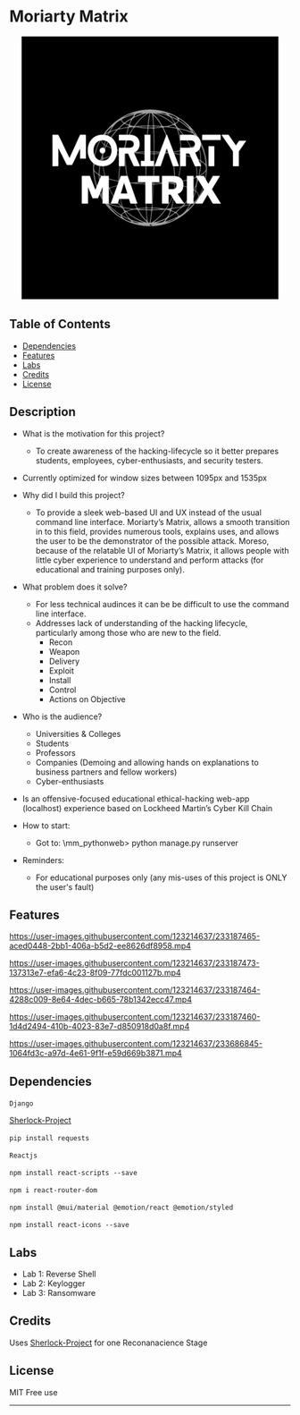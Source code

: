 # Moriarty Matrix


<p align="center">
  <img width="460" height="470" src="https://github.com/Fiery-Warrior/mm_pythonweb/blob/main/READmeSources/Images/22.png">
</p>





## Table of Contents


- [Dependencies](#dependencies)
- [Features](#features)
- [Labs](#labs)
- [Credits](#credits)
- [License](#license)



## Description

- What is the motivation for this project? 
  - To create awareness of the hacking-lifecycle so it better prepares students, employees, cyber-enthusiasts, and security testers. 
  
- Currently optimized for window sizes between 1095px and 1535px

- Why did I build this project?
  - To provide a sleek web-based UI and UX instead of the usual command line interface.  Moriarty’s Matrix, allows a smooth transition in to this field, provides numerous tools, explains uses, and allows the user to be the demonstrator of the possible attack. Moreso, because of the relatable UI of Moriarty’s Matrix, it allows people with little cyber experience to understand and perform attacks (for educational and training purposes only). 
  
- What problem does it solve?
  - For less technical audinces it can be be difficult to use the command line interface.
  - Addresses lack of understanding of the hacking lifecycle, particularly among those who are new to the field. 
    - Recon
    - Weapon
    - Delivery
    - Exploit
    - Install
    - Control
    - Actions on Objective
  
- Who is the audience?
  - Universities & Colleges 
  - Students
  - Professors
  - Companies (Demoing and allowing hands on explanations to business partners and fellow workers)
  - Cyber-enthusiasts

- Is an offensive-focused educational ethical-hacking web-app (localhost) experience based on Lockheed Martin’s Cyber Kill Chain

- How to start:
  - Got to: \mm_pythonweb> python manage.py runserver
  
- Reminders:
  - For educational purposes only (any mis-uses of this project is ONLY the user's fault)


## Features



https://user-images.githubusercontent.com/123214637/233187465-aced0448-2bb1-406a-b5d2-ee8626df8958.mp4



https://user-images.githubusercontent.com/123214637/233187473-137313e7-efa6-4c23-8f09-77fdc001127b.mp4


https://user-images.githubusercontent.com/123214637/233187464-4288c009-8e64-4dec-b665-78b1342ecc47.mp4


https://user-images.githubusercontent.com/123214637/233187460-1d4d2494-410b-4023-83e7-d850918d0a8f.mp4





https://user-images.githubusercontent.com/123214637/233686845-1064fd3c-a97d-4e61-9f1f-e59d669b3871.mp4


## Dependencies




```Django```

[Sherlock-Project](https://github.com/sherlock-project/sherlock)

```pip install requests```

```Reactjs```

```npm install react-scripts --save```

```npm i react-router-dom```

```npm install @mui/material @emotion/react @emotion/styled```

```npm install react-icons --save```

## Labs
- Lab 1: Reverse Shell 
- Lab 2: Keylogger
- Lab 3: Ransomware

## Credits

Uses [Sherlock-Project](https://github.com/sherlock-project/sherlock) for one Reconanacience Stage


## License

MIT Free use

---

